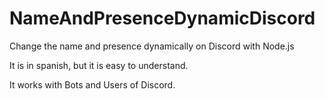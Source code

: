 # NameAndPresenceDynamicDiscord
Change the name and presence dynamically on Discord with Node.js

It is in spanish, but it is easy to understand.

It works with Bots and Users of Discord.
